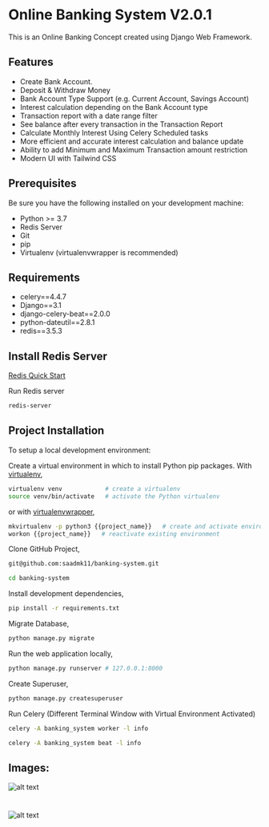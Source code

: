 # Online Banking System V2.0.1

This is an Online Banking Concept created using Django Web Framework.


## Features

* Create Bank Account.
* Deposit & Withdraw Money
* Bank Account Type Support (e.g. Current Account, Savings Account)
* Interest calculation depending on the Bank Account type
* Transaction report with a date range filter 
* See balance after every transaction in the Transaction Report
* Calculate Monthly Interest Using Celery Scheduled tasks
* More efficient and accurate interest calculation and balance update
* Ability to add Minimum and Maximum Transaction amount restriction
* Modern UI with Tailwind CSS


## Prerequisites

Be sure you have the following installed on your development machine:

+ Python >= 3.7
+ Redis Server
+ Git
+ pip
+ Virtualenv (virtualenvwrapper is recommended)

## Requirements

+ celery==4.4.7
+ Django==3.1
+ django-celery-beat==2.0.0
+ python-dateutil==2.8.1
+ redis==3.5.3

## Install Redis Server

[Redis Quick Start](https://redis.io/topics/quickstart)

Run Redis server
```bash
redis-server
```

## Project Installation

To setup a local development environment:

Create a virtual environment in which to install Python pip packages. With [virtualenv](https://pypi.python.org/pypi/virtualenv),
```bash
virtualenv venv            # create a virtualenv
source venv/bin/activate   # activate the Python virtualenv 
```

or with [virtualenvwrapper](http://virtualenvwrapper.readthedocs.org/en/latest/),
```bash
mkvirtualenv -p python3 {{project_name}}   # create and activate environment
workon {{project_name}}   # reactivate existing environment
```

Clone GitHub Project,
```bash
git@github.com:saadmk11/banking-system.git

cd banking-system
```

Install development dependencies,
```bash
pip install -r requirements.txt
```

Migrate Database,
```bash
python manage.py migrate
```

Run the web application locally,
```bash
python manage.py runserver # 127.0.0.1:8000
```

Create Superuser,
```bash
python manage.py createsuperuser
```

Run Celery
(Different Terminal Window with Virtual Environment Activated)
```bash
celery -A banking_system worker -l info

celery -A banking_system beat -l info
```

## Images:
![alt text](https://i.imgur.com/FvgmEJL.png)
#
![alt text](https://i.imgur.com/aWzj44Y.png)
